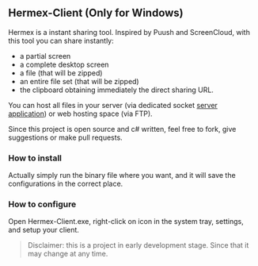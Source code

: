 ## Hermex-Client (Only for Windows)
Hermex is a instant sharing tool. Inspired by Puush and ScreenCloud, with this tool you can share instantly:
* a partial screen
* a complete desktop screen
* a file (that will be zipped)
* an entire file set (that will be zipped)
* the clipboard
obtaining immediately the direct sharing URL.

You can host all files in your server (via dedicated socket [server application](https://github.com/HermexTools/Hermex-server)) or web hosting space (via FTP).

Since this project is open source and c# written, feel free to fork, give suggestions or make pull requests.

### How to install
Actually simply run the binary file where you want, and it will save the configurations in the correct place.

### How to configure
Open Hermex-Client.exe, right-click on icon in the system tray, settings, and setup your client.

>Disclaimer: this is a project in early development stage. Since that it may change at any time.
